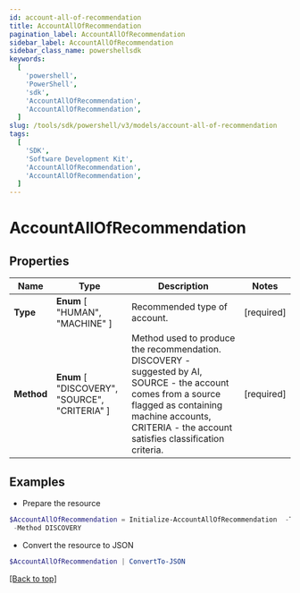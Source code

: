 ```yaml
---
id: account-all-of-recommendation
title: AccountAllOfRecommendation
pagination_label: AccountAllOfRecommendation
sidebar_label: AccountAllOfRecommendation
sidebar_class_name: powershellsdk
keywords:
  [
    'powershell',
    'PowerShell',
    'sdk',
    'AccountAllOfRecommendation',
    'AccountAllOfRecommendation',
  ]
slug: /tools/sdk/powershell/v3/models/account-all-of-recommendation
tags:
  [
    'SDK',
    'Software Development Kit',
    'AccountAllOfRecommendation',
    'AccountAllOfRecommendation',
  ]
---
```


# AccountAllOfRecommendation

## Properties

| Name | Type | Description | Notes |
| --- | --- | --- | --- |
| **Type** | **Enum** [ "HUMAN", "MACHINE" ] | Recommended type of account. | [required] |
| **Method** | **Enum** [ "DISCOVERY", "SOURCE", "CRITERIA" ] | Method used to produce the recommendation. DISCOVERY - suggested by AI, SOURCE - the account comes from a source flagged as containing machine accounts, CRITERIA - the account satisfies classification criteria. | [required] |

## Examples

- Prepare the resource

```powershell
$AccountAllOfRecommendation = Initialize-AccountAllOfRecommendation  -Type MACHINE `
 -Method DISCOVERY
```

- Convert the resource to JSON

```powershell
$AccountAllOfRecommendation | ConvertTo-JSON
```

[[Back to top]](#)
